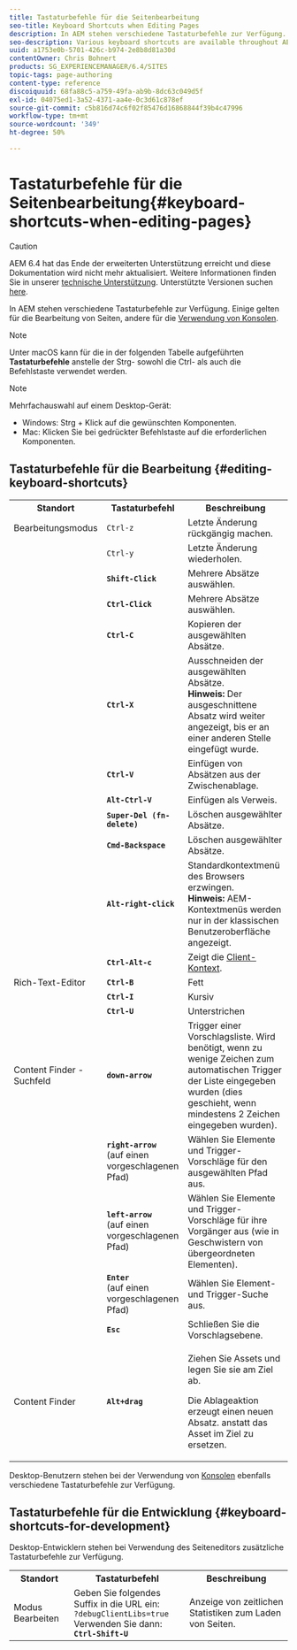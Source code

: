 ```yaml
---
title: Tastaturbefehle für die Seitenbearbeitung
seo-title: Keyboard Shortcuts when Editing Pages
description: In AEM stehen verschiedene Tastaturbefehle zur Verfügung. Einige gelten für die Bearbeitung von Seiten, andere für die Verwendung von Konsolen.
seo-description: Various keyboard shortcuts are available throughout AEM. Some apply when editing pages, others to the use of consoles.
uuid: a1753e0b-5701-426c-b974-2e8b8d81a30d
contentOwner: Chris Bohnert
products: SG_EXPERIENCEMANAGER/6.4/SITES
topic-tags: page-authoring
content-type: reference
discoiquuid: 68fa88c5-a759-49fa-ab9b-8dc63c049d5f
exl-id: 04075ed1-3a52-4371-aa4e-0c3d61c878ef
source-git-commit: c5b816d74c6f02f85476d16868844f39b4c47996
workflow-type: tm+mt
source-wordcount: '349'
ht-degree: 50%

---
```


# Tastaturbefehle für die Seitenbearbeitung{#keyboard-shortcuts-when-editing-pages}

>[!CAUTION]
>
>AEM 6.4 hat das Ende der erweiterten Unterstützung erreicht und diese Dokumentation wird nicht mehr aktualisiert. Weitere Informationen finden Sie in unserer [technische Unterstützung](https://helpx.adobe.com/de/support/programs/eol-matrix.html). Unterstützte Versionen suchen [here](https://experienceleague.adobe.com/docs/?lang=de).

In AEM stehen verschiedene Tastaturbefehle zur Verfügung. Einige gelten für die Bearbeitung von Seiten, andere für die [Verwendung von Konsolen](/help/sites-classic-ui-authoring/author-env-keyboard-shortcuts.md).

>[!NOTE]
>
>Unter macOS kann für die in der folgenden Tabelle aufgeführten **Tastaturbefehle** anstelle der Strg- sowohl die Ctrl- als auch die Befehlstaste verwendet werden.

>[!NOTE]
>
>Mehrfachauswahl auf einem Desktop-Gerät:
>
>* Windows: Strg + Klick auf die gewünschten Komponenten.
>* Mac: Klicken Sie bei gedrückter Befehlstaste auf die erforderlichen Komponenten.
>


## Tastaturbefehle für die Bearbeitung {#editing-keyboard-shortcuts}

<table> 
 <tbody> 
  <tr> 
   <th>Standort</th> 
   <th>Tastaturbefehl</th> 
   <th>Beschreibung</th> 
  </tr> 
  <tr> 
   <td>Bearbeitungsmodus</td> 
   <td><code>Ctrl-z</code></td> 
   <td>Letzte Änderung rückgängig machen.</td> 
  </tr> 
  <tr> 
   <td> </td> 
   <td><code>Ctrl-y</code></td> 
   <td>Letzte Änderung wiederholen.</td> 
  </tr> 
  <tr> 
   <td> </td> 
   <td><strong><code>Shift-Click</code></strong></td> 
   <td>Mehrere Absätze auswählen.</td> 
  </tr> 
  <tr> 
   <td> </td> 
   <td><strong><code>Ctrl-Click</code></strong></td> 
   <td>Mehrere Absätze auswählen.</td> 
  </tr> 
  <tr> 
   <td> </td> 
   <td><strong><code>Ctrl-C</code></strong></td> 
   <td>Kopieren der ausgewählten Absätze.</td> 
  </tr> 
  <tr> 
   <td> </td> 
   <td><strong><code>Ctrl-X</code></strong></td> 
   <td>Ausschneiden der ausgewählten Absätze.<strong><br /> Hinweis:</strong> Der ausgeschnittene Absatz wird weiter angezeigt, bis er an einer anderen Stelle eingefügt wurde.</td> 
  </tr> 
  <tr> 
   <td> </td> 
   <td><strong><code>Ctrl-V</code></strong></td> 
   <td>Einfügen von Absätzen aus der Zwischenablage.</td> 
  </tr> 
  <tr> 
   <td> </td> 
   <td><strong><code>Alt-Ctrl-V</code></strong></td> 
   <td>Einfügen als Verweis.</td> 
  </tr> 
  <tr> 
   <td> </td> 
   <td><strong><code>Super-Del (fn-delete)</code></strong></td> 
   <td>Löschen ausgewählter Absätze.</td> 
  </tr> 
  <tr> 
   <td> </td> 
   <td><strong><code>Cmd-Backspace</code></strong></td> 
   <td>Löschen ausgewählter Absätze.</td> 
  </tr> 
  <tr> 
   <td> </td> 
   <td><strong><code>Alt-right-click</code></strong></td> 
   <td>Standardkontextmenü des Browsers erzwingen.<br />
<strong>Hinweis:</strong> AEM-Kontextmenüs werden nur in der klassischen Benutzeroberfläche angezeigt.</td> 
  </tr> 
  <tr> 
   <td> </td> 
   <td><strong><code>Ctrl-Alt-c</code></strong></td> 
   <td>Zeigt die <a href="/help/sites-administering/client-context.md">Client-Kontext</a>.</td> 
  </tr> 
  <tr> 
   <td>Rich-Text-Editor<br /> </td> 
   <td><strong><code>Ctrl-B</code></strong><br /> </td> 
   <td>Fett</td> 
  </tr> 
  <tr> 
   <td> </td> 
   <td><strong><code>Ctrl-I</code></strong><br /> </td> 
   <td>Kursiv<br /> </td> 
  </tr> 
  <tr> 
   <td> </td> 
   <td><strong><code>Ctrl-U</code></strong><br /> </td> 
   <td>Unterstrichen</td> 
  </tr> 
  <tr> 
   <td>Content Finder - Suchfeld</td> 
   <td><strong><code>down-arrow</code></strong></td> 
   <td>Trigger einer Vorschlagsliste. Wird benötigt, wenn zu wenige Zeichen zum automatischen Trigger der Liste eingegeben wurden (dies geschieht, wenn mindestens 2 Zeichen eingegeben wurden).</td> 
  </tr> 
  <tr> 
   <td> </td> 
   <td><strong><code>right-arrow</code></strong><br /> (auf einen vorgeschlagenen Pfad)</td> 
   <td>Wählen Sie Elemente und Trigger-Vorschläge für den ausgewählten Pfad aus.</td> 
  </tr> 
  <tr> 
   <td> </td> 
   <td><strong><code>left-arrow</code></strong><br /> (auf einen vorgeschlagenen Pfad)</td> 
   <td>Wählen Sie Elemente und Trigger-Vorschläge für ihre Vorgänger aus (wie in Geschwistern von übergeordneten Elementen).</td> 
  </tr> 
  <tr> 
   <td> </td> 
   <td><strong><code>Enter</code></strong><br /> (auf einen vorgeschlagenen Pfad)</td> 
   <td>Wählen Sie Element- und Trigger-Suche aus.</td> 
  </tr> 
  <tr> 
   <td> </td> 
   <td><strong><code>Esc</code></strong></td> 
   <td>Schließen Sie die Vorschlagsebene.</td> 
  </tr> 
  <tr> 
   <td>Content Finder<br /> </td> 
   <td><strong><code>Alt+drag</code></strong></td> 
   <td><p>Ziehen Sie Assets und legen Sie sie am Ziel ab.</p> <p>Die Ablageaktion erzeugt einen neuen Absatz. anstatt das Asset im Ziel zu ersetzen.</p> </td> 
  </tr> 
 </tbody> 
</table>

Desktop-Benutzern stehen bei der Verwendung von [Konsolen](/help/sites-classic-ui-authoring/author-env-keyboard-shortcuts.md) ebenfalls verschiedene Tastaturbefehle zur Verfügung.

## Tastaturbefehle für die Entwicklung {#keyboard-shortcuts-for-development}

Desktop-Entwicklern stehen bei Verwendung des Seiteneditors zusätzliche Tastaturbefehle zur Verfügung.

<table> 
 <tbody> 
  <tr> 
   <th>Standort</th> 
   <th>Tastaturbefehl</th> 
   <th>Beschreibung</th> 
  </tr> 
  <tr> 
   <td>Modus Bearbeiten</td> 
   <td>Geben Sie folgendes Suffix in die URL ein:<br /> <code>?debugClientLibs=true</code><br /> Verwenden Sie dann:<br /> <strong><code>Ctrl-Shift-U</code></strong></td> 
   <td>Anzeige von zeitlichen Statistiken zum Laden von Seiten.</td> 
  </tr> 
 </tbody> 
</table>
